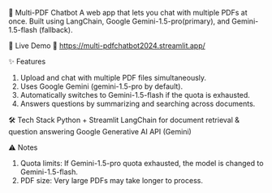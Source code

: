 📄 Multi-PDF Chatbot
A web app that lets you chat with multiple PDFs at once.
Built using LangChain, Google Gemini-1.5-pro(primary), and Gemini-1.5-flash (fallback).

🚀 Live Demo
🔗 https://multi-pdfchatbot2024.streamlit.app/

✨ Features
1. Upload and chat with multiple PDF files simultaneously.
2. Uses Google Gemini (gemini-1.5-pro by default).
3. Automatically switches to Gemini-1.5-flash if the quota is exhausted.
4. Answers questions by summarizing and searching across documents.

🛠️ Tech Stack
Python + Streamlit
LangChain for document retrieval & question answering
Google Generative AI API (Gemini)

⚠️ Notes
1. Quota limits: If Gemini-1.5-pro quota exhausted, the model is changed to Gemini-1.5-flash.
2. PDF size: Very large PDFs may take longer to process.
